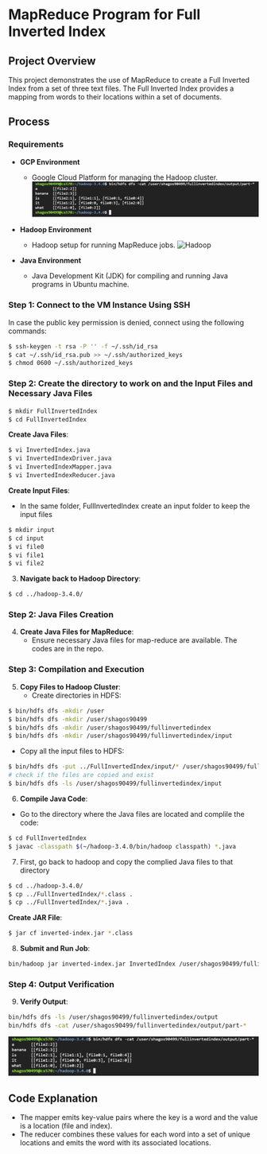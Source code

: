 # MapReduce Program for Full Inverted Index

## Project Overview

This project demonstrates the use of MapReduce to create a Full Inverted Index from a set of three text files. The Full Inverted Index provides a mapping from words to their locations within a set of documents.

## Process

### Requirements

- **GCP Environment**
  - Google Cloud Platform for managing the Hadoop cluster.
  ![GCP VM instance](image-1.png)
  
- **Hadoop Environment**
  - Hadoop setup for running MapReduce jobs.
  ![Hadoop](image-2.png)

- **Java Environment**
  - Java Development Kit (JDK) for compiling and running Java programs in Ubuntu machine.

### Step 1: Connect to the VM Instance Using SSH

In case the public key permission is denied, connect using the following commands:
```sh
$ ssh-keygen -t rsa -P '' -f ~/.ssh/id_rsa
$ cat ~/.ssh/id_rsa.pub >> ~/.ssh/authorized_keys
$ chmod 0600 ~/.ssh/authorized_keys
```

### Step 2: Create the directory to work on and the Input Files and Necessary Java Files
```sh
$ mkdir FullInvertedIndex
$ cd FullInvertedIndex

```

**Create Java Files**:
```sh
$ vi InvertedIndex.java
$ vi InvertedIndexDriver.java
$ vi InvertedIndexMapper.java
$ vi InvertedIndexReducer.java
```


 **Create Input Files**:
 - In the same folder, FullInvertedIndex create an input folder to keep the input files
```sh
$ mkdir input
$ cd input
$ vi file0
$ vi file1
$ vi file2
```

3. **Navigate back to Hadoop Directory**:
```sh
$ cd ../hadoop-3.4.0/
```

### Step 2: Java Files Creation

4. **Create Java Files for MapReduce**:
    - Ensure necessary Java files for map-reduce are available. The codes are in the repo.

### Step 3: Compilation and Execution

5. **Copy Files to Hadoop Cluster**:
    - Create directories in HDFS:
```sh
$ bin/hdfs dfs -mkdir /user
$ bin/hdfs dfs -mkdir /user/shagos90499
$ bin/hdfs dfs -mkdir /user/shagos90499/fullinvertedindex
$ bin/hdfs dfs -mkdir /user/shagos90499/fullinvertedindex/input
```
- Copy all the input files to HDFS:
```sh
$ bin/hdfs dfs -put ../FullInvertedIndex/input/* /user/shagos90499/fullinvertedindex/input
# check if the files are copied and exist
$ bin/hdfs dfs -ls /user/shagos90499/fullinvertedindex/input
```


6. **Compile Java Code**:
- Go to the directory where the Java files are located and complile the code:
```sh
$ cd FullInvertedIndex
$ javac -classpath $(~/hadoop-3.4.0/bin/hadoop classpath) *.java
```

7.  First, go back to hadoop and copy the complied Java files to that directory
```sh
$ cd ../hadoop-3.4.0/
$ cp ../FullInvertedIndex/*.class .
$ cp ../FullInvertedIndex/*.java .
```

 **Create JAR File**:
```sh
$ jar cf inverted-index.jar *.class
```

8. **Submit and Run Job**:
```sh
bin/hadoop jar inverted-index.jar InvertedIndex /user/shagos90499/fullinvertedindex/input /user/shagos90499/fullinvertedindex/output
```

### Step 4: Output Verification

9. **Verify Output**:
```sh
bin/hdfs dfs -ls /user/shagos90499/fullinvertedindex/output
bin/hdfs dfs -cat /user/shagos90499/fullinvertedindex/output/part-*
```
![Output of MapReduce Program](image-1.png)

## Code Explanation

- The mapper emits key-value pairs where the key is a word and the value is a location (file and index).
- The reducer combines these values for each word into a set of unique locations and emits the word with its associated locations.


